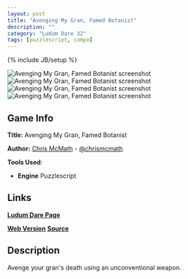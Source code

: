 ```yaml
---
layout: post
title: "Avenging My Gran, Famed Botanist"
description: ""
category: "Ludum Dare 32"
tags: [puzzlescript, compo]
---
```

{% include JB/setup %}

![Avenging My Gran, Famed Botanist screenshot](http://ludumdare.com/compo/wp-content/compo2//444368/35889-shot0-1429556485.png-eq-900-500.jpg)
![Avenging My Gran, Famed Botanist screenshot](http://ludumdare.com/compo/wp-content/compo2//444368/35889-shot1-1429556485.png-eq-900-500.jpg)
![Avenging My Gran, Famed Botanist screenshot](http://ludumdare.com/compo/wp-content/compo2//444368/35889-shot2-1429556485.png-eq-900-500.jpg)
![Avenging My Gran, Famed Botanist screenshot](http://ludumdare.com/compo/wp-content/compo2//444368/35889-shot3-1429556485.png-eq-900-500.jpg)

## Game Info
**Title:** Avenging My Gran, Famed Botanist

**Author:** [Chris McMath](http://www.xavierrosee.com) - [@chrismcmath](http://twitter.com/chrismcmath)

**Tools Used**:

- **Engine** Puzzlescript

## Links
[**Ludum Dare Page**](http://ludumdare.com/compo/ludum-dare-32/?action=preview&uid=35889)

[**Web Version**](http://www.puzzlescript.net/play.html?p=1f1c1c757eaf4665f984)
[**Source**](http://www.puzzlescript.net/editor.html?hack=1f1c1c757eaf4665f984)

## Description
Avenge your gran's death using an unconventional weapon.
